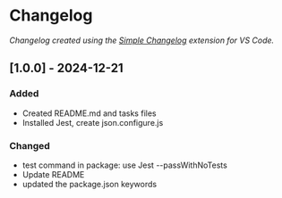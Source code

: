 # Changelog

*Changelog created using the [Simple Changelog](https://marketplace.visualstudio.com/items?itemName=tobiaswaelde.vscode-simple-changelog) extension for VS Code.*

## [1.0.0] - 2024-12-21
### Added
- Created README.md and tasks files
- Installed Jest, create json.configure.js

### Changed
- test command in package: use Jest --passWithNoTests
- Update README
- updated the package.json keywords